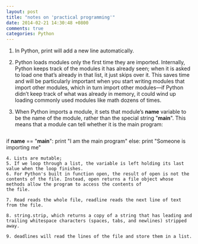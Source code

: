 ```yaml
---
layout: post
title: "notes on 'practical programming'"
date: 2014-02-21 14:30:48 +0800
comments: true
categories: Python	
---
```

1. In Python, print will add a new line automatically.     
    
2. Python loads modules only the first time they are imported. Internally, Python keeps track of the modules it has already seen; when it is asked to load one that’s already in that list, it just skips over it. This saves time and will be particularly important when you start writing modules that import other modules, which in turn import other modules—if Python didn’t keep track of what was already in memory, it could wind up loading commonly used modules like math dozens of times.      
3. When Python imports a module, it sets that module’s __name__ variable to be the name of the module, rather than the special string "__main__". This means that a module can tell whether it is the main program:     
    ```
if __name__ == "__main__":	print "I am the main program"else:	print "Someone is importing me"    
```      
4. Lists are mutable;    
5. If we loop through a list, the variable is left holding its last value when the loop finishes.    
6. For Python's built in function open, the result of open is not the contents of the file. Instead, open returns a file object whose methods allow the program to access the contents ofthe file.    
7. Read reads the whole file, readline reads the next line of text from the file.    
8. string.strip, which returns a copy of a string that has leading and trailing whitespace characters (spaces, tabs, and newlines) stripped away.     
9. deadlines will read the lines of the file and store them in a list.    
